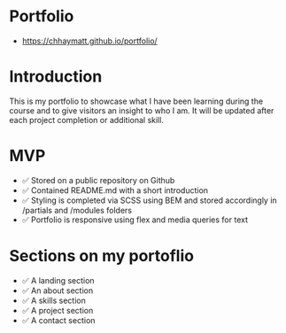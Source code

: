 # Portfolio
- https://chhaymatt.github.io/portfolio/

# Introduction
This is my portfolio to showcase what I have been learning during the course and to give visitors an insight to who I am. It will be updated after each project completion or additional skill.


# MVP
- ✅ Stored on a public repository on Github
- ✅ Contained README.md with a short introduction
- ✅ Styling is completed via SCSS using BEM and stored accordingly in /partials and /modules folders
- ✅ Portfolio is responsive using flex and media queries for text 


# Sections on my portoflio
- ✅ A landing section
- ✅ An about section
- ✅ A skills section
- ✅ A project section
- ✅ A contact section
